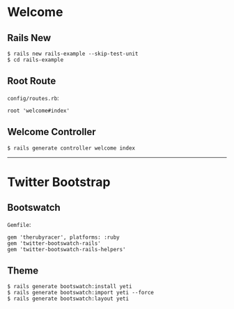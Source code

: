# Welcome

## Rails New

```
$ rails new rails-example --skip-test-unit
$ cd rails-example
```

## Root Route

`config/routes.rb`:

```
root 'welcome#index'
```

## Welcome Controller

```
$ rails generate controller welcome index
```

----

# Twitter Bootstrap

## Bootswatch

`Gemfile`:

```
gem 'therubyracer', platforms: :ruby
gem 'twitter-bootswatch-rails'
gem 'twitter-bootswatch-rails-helpers'
```

## Theme

```
$ rails generate bootswatch:install yeti
$ rails generate bootswatch:import yeti --force
$ rails generate bootswatch:layout yeti
```

